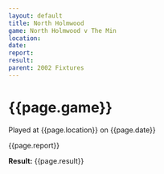 ```yaml
---
layout: default
title: North Holmwood
game: North Holmwood v The Min
location: 
date: 
report: 
result: 
parent: 2002 Fixtures
---
```


# {{page.game}}

Played at {{page.location}} on {{page.date}}

{{page.report}}

**Result:** {{page.result}}
